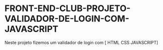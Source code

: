 # FRONT-END-CLUB-PROJETO-VALIDADOR-DE-LOGIN-COM-JAVASCRIPT
Neste projeto fizemos um validador de login com [ HTML CSS JAVASCRIPT]
